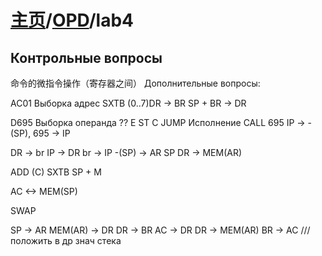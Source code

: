 # [主页](../README.md)/[OPD](readme.md)/lab4

## Контрольные вопросы
命令的微指令操作（寄存器之间）
Дополнительные вопросы:

AC01
Выборка адрес
SXTB (0..7)DR  -> BR
SP + BR -> DR


D695
Выборка операнда
??
E ST
C JUMP
Исполнение
CALL 695
IP -> -(SP), 695 -> IP

DR -> br
IP -> DR
br -> IP
-(SP) -> AR SP
DR -> MEM(AR)

ADD (C)
SXTB
SP + M

AC <-> MEM(SP)

SWAP

SP -> AR
MEM(AR) -> DR
DR -> BR
AC -> DR
DR -> MEM(AR) 
BR -> AC
/// положить в др знач стека
